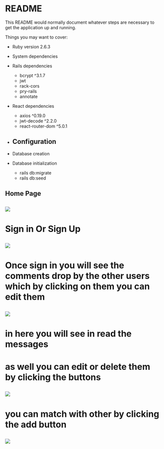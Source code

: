 # README

This README would normally document whatever steps are necessary to get the
application up and running.

Things you may want to cover:

* Ruby version 2.6.3

* System dependencies

- Rails dependencies
    - bcrypt ^3.1.7
    - jwt
    - rack-cors
    - pry-rails
    - annotate
    
- React dependencies
    - axios ^0.19.0
    - jwt-decode ^2.2.0
    - react-router-dom ^5.0.1

* Configuration
   - 

* Database creation

* Database initialization

    - rails db:migrate
    - rails db:seed

## Home Page

## ![](https://res.cloudinary.com/dwm4qjpin/image/upload/v1569202125/Screen_Shot_2019-09-22_at_9.19.27_PM_jb9lld.png)

# Sign in Or Sign Up

## ![](https://res.cloudinary.com/dwm4qjpin/image/upload/v1569201049/Screen_Shot_2019-09-22_at_9.00.18_PM_zqyzgf.png)

# Once sign in you will see the comments drop by the other users which by clicking on them you can edit them
## ![](https://res.cloudinary.com/dwm4qjpin/image/upload/v1569202279/Screen_Shot_2019-09-22_at_9.31.05_PM_fizhsn.png)

# in here you will see in read the messages
# as well you can edit or delete them by clicking the buttons
## ![](https://res.cloudinary.com/dwm4qjpin/image/upload/v1569202367/Screen_Shot_2019-09-22_at_9.32.33_PM_woqb0x.png)

# you can match with other by clicking the add button
## ![](https://res.cloudinary.com/dwm4qjpin/image/upload/v1569201257/Screen_Shot_2019-09-22_at_9.13.55_PM_ugbkhw.png)

## ![]()

## ![]()

## ![]()
